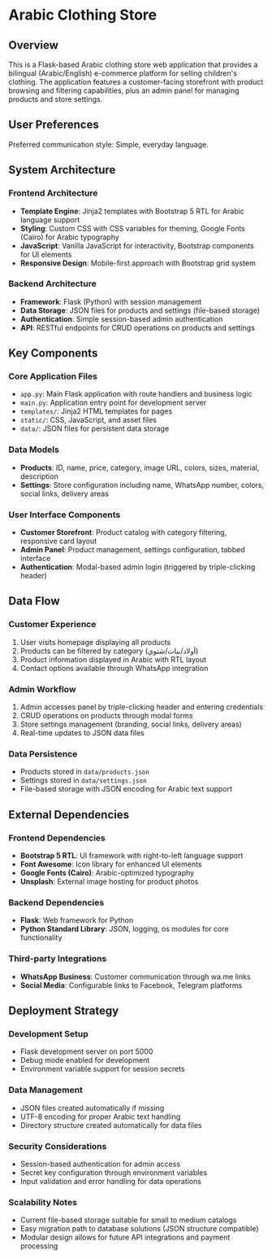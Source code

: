 # Arabic Clothing Store

## Overview

This is a Flask-based Arabic clothing store web application that provides a bilingual (Arabic/English) e-commerce platform for selling children's clothing. The application features a customer-facing storefront with product browsing and filtering capabilities, plus an admin panel for managing products and store settings.

## User Preferences

Preferred communication style: Simple, everyday language.

## System Architecture

### Frontend Architecture
- **Template Engine**: Jinja2 templates with Bootstrap 5 RTL for Arabic language support
- **Styling**: Custom CSS with CSS variables for theming, Google Fonts (Cairo) for Arabic typography
- **JavaScript**: Vanilla JavaScript for interactivity, Bootstrap components for UI elements
- **Responsive Design**: Mobile-first approach with Bootstrap grid system

### Backend Architecture
- **Framework**: Flask (Python) with session management
- **Data Storage**: JSON files for products and settings (file-based storage)
- **Authentication**: Simple session-based admin authentication
- **API**: RESTful endpoints for CRUD operations on products and settings

## Key Components

### Core Application Files
- `app.py`: Main Flask application with route handlers and business logic
- `main.py`: Application entry point for development server
- `templates/`: Jinja2 HTML templates for pages
- `static/`: CSS, JavaScript, and asset files
- `data/`: JSON files for persistent data storage

### Data Models
- **Products**: ID, name, price, category, image URL, colors, sizes, material, description
- **Settings**: Store configuration including name, WhatsApp number, colors, social links, delivery areas

### User Interface Components
- **Customer Storefront**: Product catalog with category filtering, responsive card layout
- **Admin Panel**: Product management, settings configuration, tabbed interface
- **Authentication**: Modal-based admin login (triggered by triple-clicking header)

## Data Flow

### Customer Experience
1. User visits homepage displaying all products
2. Products can be filtered by category (أولاد/بنات/شتوي)
3. Product information displayed in Arabic with RTL layout
4. Contact options available through WhatsApp integration

### Admin Workflow
1. Admin accesses panel by triple-clicking header and entering credentials
2. CRUD operations on products through modal forms
3. Store settings management (branding, social links, delivery areas)
4. Real-time updates to JSON data files

### Data Persistence
- Products stored in `data/products.json`
- Settings stored in `data/settings.json`
- File-based storage with JSON encoding for Arabic text support

## External Dependencies

### Frontend Dependencies
- **Bootstrap 5 RTL**: UI framework with right-to-left language support
- **Font Awesome**: Icon library for enhanced UI elements
- **Google Fonts (Cairo)**: Arabic-optimized typography
- **Unsplash**: External image hosting for product photos

### Backend Dependencies
- **Flask**: Web framework for Python
- **Python Standard Library**: JSON, logging, os modules for core functionality

### Third-party Integrations
- **WhatsApp Business**: Customer communication through wa.me links
- **Social Media**: Configurable links to Facebook, Telegram platforms

## Deployment Strategy

### Development Setup
- Flask development server on port 5000
- Debug mode enabled for development
- Environment variable support for session secrets

### Data Management
- JSON files created automatically if missing
- UTF-8 encoding for proper Arabic text handling
- Directory structure created automatically for data files

### Security Considerations
- Session-based authentication for admin access
- Secret key configuration through environment variables
- Input validation and error handling for data operations

### Scalability Notes
- Current file-based storage suitable for small to medium catalogs
- Easy migration path to database solutions (JSON structure compatible)
- Modular design allows for future API integrations and payment processing